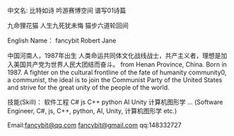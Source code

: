 中文名:
比特如诗
吟游赛博空间 谱写01诗篇

九命狸花猫
人生九死犹未悔 猫步六道轮回间

English Name：
fancybit
Robert Jane

中国河南人，1987年出生
人类命运共同体文化战线战士，共产主义者，理想是加入美国共产党为世界人民大团结而奋斗。
from Henan Province, China. Born in 1987.
A fighter on the cultural frontline of the fate of humanity community0, a communist, the ideal is to join the Communist Party of the United States and strive for the great unity of the people of the world.

技能(Skill)：
软件工程 C# js C++ python AI Unity 计算机图形学 ...
(Software Engineer, C#, js, C++, python, AI, Unity, 计算机图形学 etc.)

Email:fancybit@qq.com fancybit@gmail.com
qq:148332727
